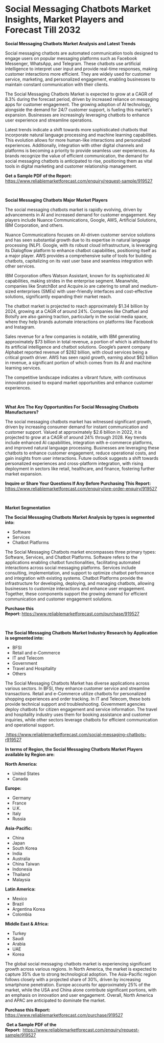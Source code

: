 <p><h1>Social Messaging Chatbots Market Insights, Market Players and Forecast Till 2032</h1></p><p><strong>Social Messaging Chatbots Market Analysis and Latest Trends</strong></p>
<p><p>Social messaging chatbots are automated communication tools designed to engage users on popular messaging platforms such as Facebook Messenger, WhatsApp, and Telegram. These chatbots use artificial intelligence to interpret user input and provide real-time responses, making customer interactions more efficient. They are widely used for customer service, marketing, and personalized engagement, enabling businesses to maintain constant communication with their clients.</p><p>The Social Messaging Chatbots Market is expected to grow at a CAGR of 8.3% during the forecast period, driven by increased reliance on messaging apps for customer engagement. The growing adoption of AI technology, alongside the demand for 24/7 customer support, is fueling this market's expansion. Businesses are increasingly leveraging chatbots to enhance user experience and streamline operations.</p><p>Latest trends indicate a shift towards more sophisticated chatbots that incorporate natural language processing and machine learning capabilities. This evolution allows for more human-like interactions and personalized experiences. Additionally, integration with other digital channels and platforms is becoming a priority to provide seamless user experiences. As brands recognize the value of efficient communication, the demand for social messaging chatbots is anticipated to rise, positioning them as vital tools in digital marketing and customer relationship management.</p></p>
<p><strong>Get a Sample PDF of the Report:&nbsp;</strong> <a href="https://www.reliablemarketforecast.com/enquiry/request-sample/919527?utm_campaign=2796&utm_medium=2&utm_source=Github&utm_content=ia&utm_term=18042025&utm_id=social-messaging-chatbots">https://www.reliablemarketforecast.com/enquiry/request-sample/919527</a></p>
<p>&nbsp;</p>
<p><strong>Social Messaging Chatbots Major Market Players</strong></p>
<p><p>The social messaging chatbots market is rapidly evolving, driven by advancements in AI and increased demand for customer engagement. Key players include Nuance Communications, Google, AWS, Artificial Solutions, IBM Corporation, and others. </p><p>Nuance Communications focuses on AI-driven customer service solutions and has seen substantial growth due to its expertise in natural language processing (NLP). Google, with its robust cloud infrastructure, is leveraging its Dialogflow platform to enhance chatbot capabilities, positioning itself as a major player. AWS provides a comprehensive suite of tools for building chatbots, capitalizing on its vast user base and seamless integration with other services.</p><p>IBM Corporation offers Watson Assistant, known for its sophisticated AI capabilities, making strides in the enterprise segment. Meanwhile, companies like SnatchBot and Acquire.io are catering to small and medium-sized enterprises (SMEs) with user-friendly interfaces and cost-effective solutions, significantly expanding their market reach.</p><p>The chatbot market is projected to reach approximately $1.34 billion by 2024, growing at a CAGR of around 24%. Companies like Chatfuel and Botsify are also gaining traction, particularly in the social media space, where they help brands automate interactions on platforms like Facebook and Instagram.</p><p>Sales revenue for a few companies is notable, with IBM generating approximately $73 billion in total revenue, a portion of which is attributed to its artificial intelligence and chatbot solutions. Google’s parent company Alphabet reported revenue of $282 billion, with cloud services being a critical growth driver. AWS has seen rapid growth, earning about $62 billion in revenue, a significant portion of which comes from its AI and machine learning services.</p><p>The competitive landscape indicates a vibrant future, with continuous innovation poised to expand market opportunities and enhance customer experiences.</p></p>
<p>&nbsp;</p>
<p><strong>What Are The Key Opportunities For Social Messaging Chatbots Manufacturers?</strong></p>
<p><p>The social messaging chatbots market has witnessed significant growth, driven by increasing consumer demand for instant communication and customer support. Valued at approximately $2.6 billion in 2022, it is projected to grow at a CAGR of around 24% through 2028. Key trends include enhanced AI capabilities, integration with e-commerce platforms, and improved natural language processing. Businesses are leveraging these chatbots to enhance customer engagement, reduce operational costs, and gain insights from user interactions. Future outlook suggests a shift towards personalized experiences and cross-platform integration, with rising deployment in sectors like retail, healthcare, and finance, fostering further market expansion.</p></p>
<p><strong>Inquire or Share Your Questions If Any Before Purchasing This Report:</strong> <a href="https://www.reliablemarketforecast.com/enquiry/pre-order-enquiry/919527?utm_campaign=2796&utm_medium=2&utm_source=Github&utm_content=ia&utm_term=18042025&utm_id=social-messaging-chatbots">https://www.reliablemarketforecast.com/enquiry/pre-order-enquiry/919527</a></p>
<p>&nbsp;</p>
<p><strong>Market Segmentation</strong></p>
<p><strong>The Social Messaging Chatbots Market Analysis by types is segmented into:</strong></p>
<p><ul><li>Software</li><li>Services</li><li>Chatbot Platforms</li></ul></p>
<p><p>The Social Messaging Chatbots market encompasses three primary types: Software, Services, and Chatbot Platforms. Software refers to the applications enabling chatbot functionalities, facilitating automated interactions across social messaging platforms. Services include consulting, implementation, and support to optimize chatbot performance and integration with existing systems. Chatbot Platforms provide the infrastructure for developing, deploying, and managing chatbots, allowing businesses to customize interactions and enhance user engagement. Together, these components support the growing demand for efficient communication and customer engagement solutions.</p></p>
<p><strong>Purchase this Report:&nbsp;</strong><a href="https://www.reliablemarketforecast.com/purchase/919527?utm_campaign=2796&utm_medium=2&utm_source=Github&utm_content=ia&utm_term=18042025&utm_id=social-messaging-chatbots">https://www.reliablemarketforecast.com/purchase/919527</a></p>
<p>&nbsp;</p>
<p><strong>The Social Messaging Chatbots Market Industry Research by Application is segmented into:</strong></p>
<p><ul><li>BFSI</li><li>Retail and e-Commerce</li><li>IT and Telecom</li><li>Government</li><li>Travel and Hospitality</li><li>Others</li></ul></p>
<p><p>The Social Messaging Chatbots Market has diverse applications across various sectors. In BFSI, they enhance customer service and streamline transactions. Retail and e-Commerce utilize chatbots for personalized shopping experiences and order tracking. In IT and Telecom, these bots provide technical support and troubleshooting. Government agencies deploy chatbots for citizen engagement and service information. The travel and hospitality industry uses them for booking assistance and customer inquiries, while other sectors leverage chatbots for efficient communication and operational support.</p></p>
<p><a href="https://www.reliablemarketforecast.com/social-messaging-chatbots-r919527?utm_campaign=2796&utm_medium=2&utm_source=Github&utm_content=ia&utm_term=18042025&utm_id=social-messaging-chatbots">&nbsp;https://www.reliablemarketforecast.com/social-messaging-chatbots-r919527</a></p>
<p><strong>In terms of Region, the Social Messaging Chatbots Market Players available by Region are:</strong></p>
<p>
    <p> <strong> North America: </strong>
        <ul>
            <li>United States</li>
            <li>Canada</li>
        </ul>
        </p> 
    <p> <strong> Europe: </strong>
        <ul>
            <li>Germany</li>
            <li>France</li>
            <li>U.K.</li>
            <li>Italy</li>
            <li>Russia</li>
        </ul>
        </p> 
    <p> <strong> Asia-Pacific: </strong>
        <ul>
            <li>China</li>
            <li>Japan</li>
            <li>South Korea</li>
            <li>India</li>
            <li>Australia</li>
            <li>China Taiwan</li>
            <li>Indonesia</li>
            <li>Thailand</li>
            <li>Malaysia</li>
        </ul>
        </p> 
    <p> <strong> Latin America: </strong>
        <ul>
            <li>Mexico</li>
            <li>Brazil</li>
            <li>Argentina Korea</li>
            <li>Colombia</li>
        </ul>
        </p> 
    <p> <strong> Middle East & Africa: </strong>
        <ul>
            <li>Turkey</li>
            <li>Saudi</li>
            <li>Arabia</li>
            <li>UAE</li>
            <li>Korea</li>
        </ul>
    </p>
    </p>
<p><p>The global social messaging chatbots market is experiencing significant growth across various regions. In North America, the market is expected to capture 35% due to strong technological adoption. The Asia-Pacific region follows closely with a projected share of 30%, driven by increasing smartphone penetration. Europe accounts for approximately 25% of the market, while the USA and China alone contribute significant portions, with an emphasis on innovation and user engagement. Overall, North America and APAC are anticipated to dominate the market.</p></p>
<p><strong>Purchase this Report: </strong><a href="https://www.reliablemarketforecast.com/purchase/919527?utm_campaign=2796&utm_medium=2&utm_source=Github&utm_content=ia&utm_term=18042025&utm_id=social-messaging-chatbots">https://www.reliablemarketforecast.com/purchase/919527</a></p>
<p>&nbsp;<strong>Get a Sample PDF of the Report:&nbsp;&nbsp;</strong><a href="https://www.reliablemarketforecast.com/enquiry/request-sample/919527?utm_campaign=2796&utm_medium=2&utm_source=Github&utm_content=ia&utm_term=18042025&utm_id=social-messaging-chatbots">https://www.reliablemarketforecast.com/enquiry/request-sample/919527</a></p>
<p><strong></strong></p>
<p><p></p><p></p><p></p></p>